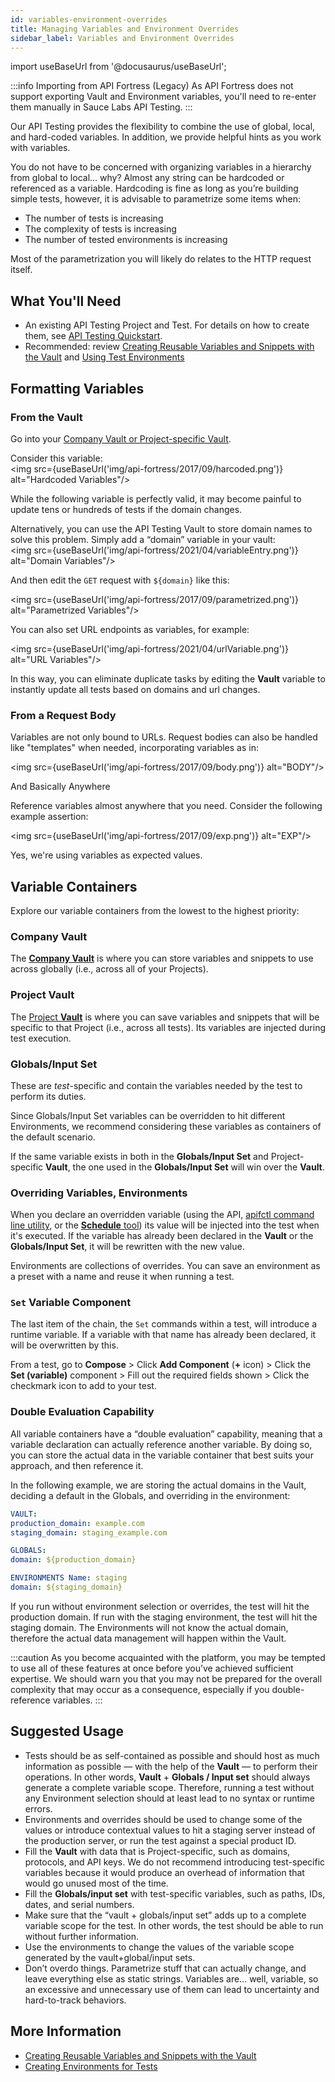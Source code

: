 ```yaml
---
id: variables-environment-overrides
title: Managing Variables and Environment Overrides
sidebar_label: Variables and Environment Overrides
---
```


import useBaseUrl from '@docusaurus/useBaseUrl';

:::info Importing from API Fortress (Legacy)
As API Fortress does not support exporting Vault and Environment variables, you'll need to re-enter them manually in Sauce Labs API Testing.
:::

Our API Testing provides the flexibility to combine the use of global, local, and hard-coded variables. In addition, we provide helpful hints as you work with variables.

You do not have to be concerned with organizing variables in a hierarchy from global to local... why? Almost any string can be hardcoded or referenced as a variable. Hardcoding is fine as long as you’re building simple tests, however, it is advisable to parametrize some items when:
- The number of tests is increasing
- The complexity of tests is increasing
- The number of tested environments is increasing

Most of the parametrization you will likely do relates to the HTTP request itself.

## What You'll Need
* An existing API Testing Project and Test. For details on how to create them, see [API Testing Quickstart](/api-testing/quickstart/).
* Recommended: review [Creating Reusable Variables and Snippets with the Vault](/api-testing/vault/) and [Using Test Environments](/api-testing/environments/)


## Formatting Variables

### From the Vault

Go into your [Company Vault or Project-specific Vault](/api-testing/vault).

Consider this variable:<br/><img src={useBaseUrl('img/api-fortress/2017/09/harcoded.png')} alt="Hardcoded Variables"/>

While the following variable is perfectly valid, it may become painful to update tens or hundreds of tests if the domain changes.

Alternatively, you can use the API Testing Vault to store domain names to solve this problem. Simply add a “domain” variable in your vault:<br/><img src={useBaseUrl('img/api-fortress/2021/04/variableEntry.png')} alt="Domain Variables"/>

And then edit the `GET` request with `${domain}` like this:

<img src={useBaseUrl('img/api-fortress/2017/09/parametrized.png')} alt="Parametrized Variables"/>

You can also set URL endpoints as variables, for example:

<img src={useBaseUrl('img/api-fortress/2021/04/urlVariable.png')} alt="URL Variables"/>

In this way, you can eliminate duplicate tasks by editing the **Vault** variable to instantly update all tests based on domains and url changes.


### From a Request Body

Variables are not only bound to URLs. Request bodies can also be handled like "templates" when needed, incorporating variables as in:

<img src={useBaseUrl('img/api-fortress/2017/09/body.png')} alt="BODY"/>

And Basically Anywhere

Reference variables almost anywhere that you need. Consider the following example assertion:

<img src={useBaseUrl('img/api-fortress/2017/09/exp.png')} alt="EXP"/>

Yes, we're using variables as expected values.


## Variable Containers

Explore our variable containers from the lowest to the highest priority:

### Company Vault
The [**Company Vault**](/api-testing/vault/#company-vault) is where you can store variables and snippets to use across globally (i.e., across all of your Projects).

### Project Vault
The [Project **Vault**](/api-testing/vault/#project-vault) is where you can save variables and snippets that will be specific to that Project (i.e., across all tests). Its variables are injected during test execution.

### Globals/Input Set
These are _test_-specific and contain the variables needed by the test to perform its duties.

Since Globals/Input Set variables can be overridden to hit different Environments, we recommend considering these variables as containers of the default scenario.

If the same variable exists in both in the **Globals/Input Set** and Project-specific **Vault**, the one used in the **Globals/Input Set** will win over the **Vault**.

### Overriding Variables, Environments
When you declare an overridden variable (using the API, [apifctl command line utility](/api-testing/apifctl-cicd-integration/), or the [**Schedule** tool](/api-testing/schedule-a-test/)) its value will be injected into the test when it's executed. If the variable has already been declared in the **Vault** or the **Globals/Input Set**, it will be rewritten with the new value.

Environments are collections of overrides. You can save an environment as a preset with a name and reuse it when running a test.

### `Set` Variable Component
The last item of the chain, the `Set` commands within a test, will introduce a runtime variable. If a variable with that name has already been declared, it will be overwritten by this.

From a test, go to **Compose** > Click **Add Component** (**+** icon) > Click the **Set (variable)** component > Fill out the required fields shown > Click the checkmark icon to add to your test.


### Double Evaluation Capability

All variable containers have a “double evaluation” capability, meaning that a variable declaration can actually reference another variable. By doing so, you can store the actual data in the variable container that best suits your approach, and then reference it.

In the following example, we are storing the actual domains in the Vault, deciding a default in the Globals, and overriding in the environment:

```yaml
VAULT:
production_domain: example.com
staging_domain: staging_example.com

GLOBALS:
domain: ${production_domain}

ENVIRONMENTS Name: staging
domain: ${staging_domain}
```

If you run without environment selection or overrides, the test will hit the production domain. If run with the staging environment, the test will hit the staging domain. The Environments will not know the actual domain, therefore the actual data management will happen within the Vault.

:::caution
As you become acquainted with the platform, you may be tempted to use all of these features at once before you’ve achieved sufficient expertise. We should warn you that you may not be prepared for the overall complexity that may occur as a consequence, especially if you double-reference variables.
:::



## Suggested Usage

* Tests should be as self-contained as possible and should host as much information as possible &#8212; with the help of the **Vault** &#8212; to perform their operations. In other words, **Vault** + **Globals / Input set** should always generate a complete variable scope. Therefore, running a test without any Environment selection should at least lead to no syntax or runtime errors.
* Environments and overrides should be used to change some of the values or introduce contextual values to hit a staging server instead of the production server, or run the test against a special product ID.
* Fill the **Vault** with data that is Project-specific, such as domains, protocols, and API keys. We do not recommend introducing test-specific variables because it would produce an overhead of information that would go unused most of the time.
* Fill the **Globals/input set** with test-specific variables, such as paths, IDs, dates, and serial numbers.
* Make sure that the “vault + globals/input set” adds up to a complete variable scope for the test. In other words, the test should be able to run without further information.
* Use the environments to change the values of the variable scope generated by the vault+global/input sets.
* Don’t overdo things. Parametrize stuff that can actually change, and leave everything else as static strings. Variables are… well, variable, so an excessive and unnecessary use of them can lead to uncertainty and hard-to-track behaviors.


## More Information
* [Creating Reusable Variables and Snippets with the Vault](/api-testing/vault)
* [Creating Environments for Tests](/api-testing/environments/)
